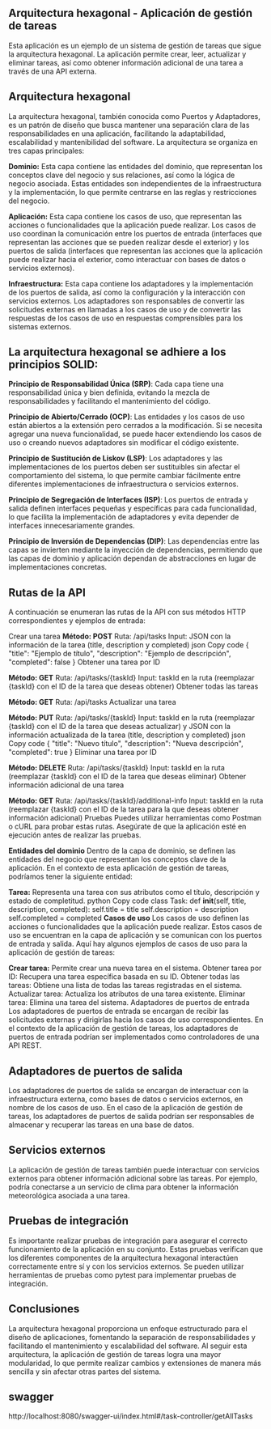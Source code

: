 ## Arquitectura hexagonal - Aplicación de gestión de tareas
Esta aplicación es un ejemplo de un sistema de gestión de tareas que sigue la arquitectura hexagonal. La aplicación permite crear, leer, actualizar y eliminar tareas, así como obtener información adicional de una tarea a través de una API externa.

## Arquitectura hexagonal
La arquitectura hexagonal, también conocida como Puertos y Adaptadores, es un patrón de diseño que busca mantener una separación clara de las responsabilidades en una aplicación, facilitando la adaptabilidad, escalabilidad y mantenibilidad del software. La arquitectura se organiza en tres capas principales:

**Dominio:** Esta capa contiene las entidades del dominio, que representan los conceptos clave del negocio y sus relaciones, así como la lógica de negocio asociada. Estas entidades son independientes de la infraestructura y la implementación, lo que permite centrarse en las reglas y restricciones del negocio.

**Aplicación:** Esta capa contiene los casos de uso, que representan las acciones o funcionalidades que la aplicación puede realizar. Los casos de uso coordinan la comunicación entre los puertos de entrada (interfaces que representan las acciones que se pueden realizar desde el exterior) y los puertos de salida (interfaces que representan las acciones que la aplicación puede realizar hacia el exterior, como interactuar con bases de datos o servicios externos).

**Infraestructura:** Esta capa contiene los adaptadores y la implementación de los puertos de salida, así como la configuración y la interacción con servicios externos. Los adaptadores son responsables de convertir las solicitudes externas en llamadas a los casos de uso y de convertir las respuestas de los casos de uso en respuestas comprensibles para los sistemas externos.

## La arquitectura hexagonal se adhiere a los principios SOLID:

**Principio de Responsabilidad Única (SRP)**: Cada capa tiene una responsabilidad única y bien definida, evitando la mezcla de responsabilidades y facilitando el mantenimiento del código.

**Principio de Abierto/Cerrado (OCP)**: Las entidades y los casos de uso están abiertos a la extensión pero cerrados a la modificación. Si se necesita agregar una nueva funcionalidad, se puede hacer extendiendo los casos de uso o creando nuevos adaptadores sin modificar el código existente.

**Principio de Sustitución de Liskov (LSP)**: Los adaptadores y las implementaciones de los puertos deben ser sustituibles sin afectar el comportamiento del sistema, lo que permite cambiar fácilmente entre diferentes implementaciones de infraestructura o servicios externos.

**Principio de Segregación de Interfaces (ISP)**: Los puertos de entrada y salida definen interfaces pequeñas y específicas para cada funcionalidad, lo que facilita la implementación de adaptadores y evita depender de interfaces innecesariamente grandes.

**Principio de Inversión de Dependencias (DIP)**: Las dependencias entre las capas se invierten mediante la inyección de dependencias, permitiendo que las capas de dominio y aplicación dependan de abstracciones en lugar de implementaciones concretas.

## Rutas de la API
A continuación se enumeran las rutas de la API con sus métodos HTTP correspondientes y ejemplos de entrada:

Crear una tarea
**Método: POST**
Ruta: /api/tasks
Input: JSON con la información de la tarea (title, description y completed)
json
Copy code
{
   "title": "Ejemplo de título",
   "description": "Ejemplo de descripción",
   "completed": false
}
Obtener una tarea por ID

**Método: GET**
Ruta: /api/tasks/{taskId}
Input: taskId en la ruta (reemplazar {taskId} con el ID de la tarea que deseas obtener)
Obtener todas las tareas

**Método: GET**
Ruta: /api/tasks
Actualizar una tarea

**Método: PUT**
Ruta: /api/tasks/{taskId}
Input: taskId en la ruta (reemplazar {taskId} con el ID de la tarea que deseas actualizar) y JSON con la información actualizada de la tarea (title, description y completed)
json
Copy code
{
   "title": "Nuevo título",
   "description": "Nueva descripción",
   "completed": true
}
Eliminar una tarea por ID

**Método: DELETE**
Ruta: /api/tasks/{taskId}
Input: taskId en la ruta (reemplazar {taskId} con el ID de la tarea que deseas eliminar)
Obtener información adicional de una tarea

**Método: GET**
Ruta: /api/tasks/{taskId}/additional-info
Input: taskId en la ruta (reemplazar {taskId} con el ID de la tarea para la que deseas obtener información adicional)
Pruebas
Puedes utilizar herramientas como Postman o cURL para probar estas rutas. Asegúrate de que la aplicación esté en ejecución antes de realizar las pruebas.

**Entidades del dominio**
Dentro de la capa de dominio, se definen las entidades del negocio que representan los conceptos clave de la aplicación. En el contexto de esta aplicación de gestión de tareas, podríamos tener la siguiente entidad:

**Tarea:** Representa una tarea con sus atributos como el título, descripción y estado de completitud.
python
Copy code
class Task:
    def __init__(self, title, description, completed):
        self.title = title
        self.description = description
        self.completed = completed
**Casos de uso**
Los casos de uso definen las acciones o funcionalidades que la aplicación puede realizar. Estos casos de uso se encuentran en la capa de aplicación y se comunican con los puertos de entrada y salida. Aquí hay algunos ejemplos de casos de uso para la aplicación de gestión de tareas:

**Crear tarea:** Permite crear una nueva tarea en el sistema.
Obtener tarea por ID: Recupera una tarea específica basada en su ID.
Obtener todas las tareas: Obtiene una lista de todas las tareas registradas en el sistema.
Actualizar tarea: Actualiza los atributos de una tarea existente.
Eliminar tarea: Elimina una tarea del sistema.
Adaptadores de puertos de entrada
Los adaptadores de puertos de entrada se encargan de recibir las solicitudes externas y dirigirlas hacia los casos de uso correspondientes. En el contexto de la aplicación de gestión de tareas, los adaptadores de puertos de entrada podrían ser implementados como controladores de una API REST.

## Adaptadores de puertos de salida
Los adaptadores de puertos de salida se encargan de interactuar con la infraestructura externa, como bases de datos o servicios externos, en nombre de los casos de uso. En el caso de la aplicación de gestión de tareas, los adaptadores de puertos de salida podrían ser responsables de almacenar y recuperar las tareas en una base de datos.

## Servicios externos
La aplicación de gestión de tareas también puede interactuar con servicios externos para obtener información adicional sobre las tareas. Por ejemplo, podría conectarse a un servicio de clima para obtener la información meteorológica asociada a una tarea.

## Pruebas de integración
Es importante realizar pruebas de integración para asegurar el correcto funcionamiento de la aplicación en su conjunto. Estas pruebas verifican que los diferentes componentes de la arquitectura hexagonal interactúen correctamente entre sí y con los servicios externos. Se pueden utilizar herramientas de pruebas como pytest para implementar pruebas de integración.

## Conclusiones
La arquitectura hexagonal proporciona un enfoque estructurado para el diseño de aplicaciones, fomentando la separación de responsabilidades y facilitando el mantenimiento y escalabilidad del software. Al seguir esta arquitectura, la aplicación de gestión de tareas logra una mayor modularidad, lo que permite realizar cambios y extensiones de manera más sencilla y sin afectar otras partes del sistema.

## swagger
http://localhost:8080/swagger-ui/index.html#/task-controller/getAllTasks
